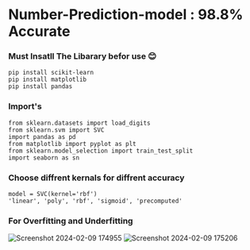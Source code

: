 # Number-Prediction-model : 98.8% Accurate
### Must Insatll The Libarary befor use 😊
```
pip install scikit-learn
pip install matplotlib
pip install pandas
```
### Import's
```
from sklearn.datasets import load_digits
from sklearn.svm import SVC
import pandas as pd
from matplotlib import pyplot as plt
from sklearn.model_selection import train_test_split
import seaborn as sn
```
### Choose diffrent kernals for diffrent accuracy
```
model = SVC(kernel='rbf')
'linear', 'poly', 'rbf', 'sigmoid', 'precomputed'
```
### For Overfitting and Underfitting
![Screenshot 2024-02-09 174955](https://github.com/omchaudhari1107/Number-Prediction/assets/90174038/21b401fd-e141-48ca-b887-801d682c04e5)
![Screenshot 2024-02-09 175206](https://github.com/omchaudhari1107/Number-Prediction/assets/90174038/a338a800-de9d-4543-9dc3-f68d52d787b7)
